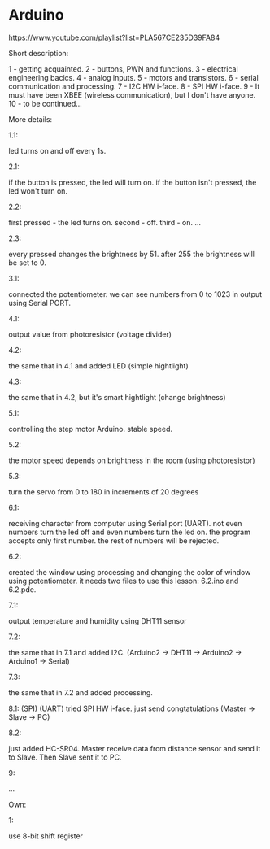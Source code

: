 # Arduino

https://www.youtube.com/playlist?list=PLA567CE235D39FA84


Short description:

1 - getting acquainted.
2 - buttons, PWN and functions.
3 - electrical engineering bacics.
4 - analog inputs.
5 - motors and transistors.
6 - serial communication and processing.
7 - I2C HW i-face.
8 - SPI HW i-face.
9 - It must have been XBEE (wireless communication), but I don't have anyone.
10 - to be continued...


More details:


1.1:

led turns on and off every 1s.


2.1:

if the button is pressed, the led will turn on.
if the button isn't pressed, the led won't turn on.

2.2:

first pressed - the led turns on.
second - off.
third - on.
...

2.3:

every pressed changes the brightness by 51. after 255 the brightness will be set to 0.



3.1:

connected the potentiometer. we can see numbers from 0 to 1023 in output using Serial PORT.



4.1:

output value from photoresistor (voltage divider) 

4.2: 

the same that in 4.1 and added LED (simple hightlight)

4.3:

the same that in 4.2, but it's smart hightlight (change brightness)


5.1:

controlling the step motor Arduino. stable speed.

5.2:

the motor speed depends on brightness in the room (using photoresistor)

5.3: 

turn the servo from 0 to 180 in increments of 20 degrees


6.1:

receiving character from computer using Serial port (UART). 
not even numbers turn the led off and even numbers turn the led on.
the program accepts only first number. the rest of numbers will be rejected.

6.2:

created the window using processing and changing the color of window using potentiometer.
it needs two files to use this lesson: 6.2.ino and 6.2.pde.


7.1:

output temperature and humidity using DHT11 sensor

7.2:

the same that in 7.1 and added I2C. (Arduino2 -> DHT11 -> Arduino2 -> Arduino1 -> Serial)

7.3:

the same that in 7.2 and added processing.


8.1:
													  (SPI)   (UART)
tried SPI HW i-face. just send congtatulations (Master -> Slave -> PC)

8.2:

just added HC-SR04. Master receive data from distance sensor and send it to Slave. Then Slave sent it to PC.


9:

...







Own:

1:

use 8-bit shift register